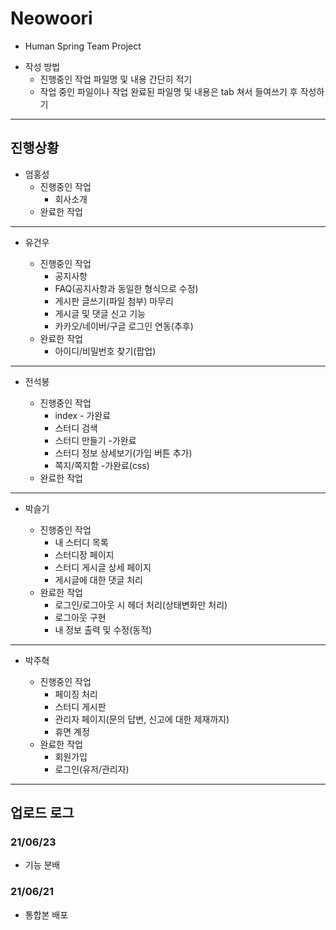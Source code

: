 # Neowoori
  * Human Spring Team Project
  - 작성 방법
    + 진행중인 작업 파일명 및 내용 간단히 적기
    + 작업 중인 파일이나 작업 완료된 파일명 및 내용은 tab 쳐서 들여쓰기 후 작성하기
---

## 진행상황
* 엄홍성
  - 진행중인 작업
    - 회사소개
  + 완료한 작업


---
* 유건우
  - 진행중인 작업
    - 공지사항
    - FAQ(공지사항과 동일한 형식으로 수정)
    - 게시판 글쓰기(파일 첨부) 마무리
    - 게시글 및 댓글 신고 기능
    - 카카오/네이버/구글 로그인 연동(추후)
  
  + 완료한 작업
    - 아이디/비밀번호 찾기(팝업)

---
* 전석봉
  - 진행중인 작업
    - index - 가완료
    - 스터디 검색
    - 스터디 만들기 -가완료
    - 스터디 정보 상세보기(가입 버튼 추가)
    - 쪽지/쪽지함 -가완료(css)
  
  + 완료한 작업


---
* 박슬기
  - 진행중인 작업
    - 내 스터디 목록
    - 스터디장 페이지
    - 스터디 게시글 상세 페이지
    - 게시글에 대한 댓글 처리
  
  + 완료한 작업
    - 로그인/로그아웃 시 헤더 처리(상태변화만 처리)
    - 로그아웃 구현
    - 내 정보 출력 및 수정(동적)

---
* 박주혁
  - 진행중인 작업
    - 페이징 처리
    - 스터디 게시판
    - 관리자 페이지(문의 답변, 신고에 대한 제재까지)
    - 휴면 계정
  
  + 완료한 작업
    - 회원가입
    - 로그인(유저/관리자)

---
## 업로드 로그
### 21/06/23
+ 기능 분배

### 21/06/21
+ 통합본 배포
